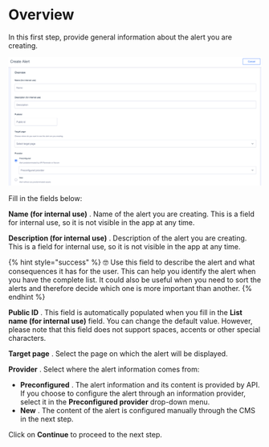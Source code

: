 Overview
========

In this first step, provide general information about the alert you are creating.

![](../.gitbook/assets/Create_alert.png)

Fill in the fields below:

**Name \(for internal use\)** . Name of the alert you are creating. This is a field for internal use, so it is not visible in the app at any time.

**Description \(for internal use\)** . Description of the alert you are creating. This is a field for internal use, so it is not visible in the app at any time. 

\{% hint style="success" %\}
🤓 Use this field to describe the alert and what consequences it has for the user. This can help you identify the alert when you have the complete list. It could also be useful when you need to sort the alerts and therefore decide which one is more important than another.
\{% endhint %\}

**Public ID** . This field is automatically populated when you fill in the **List name \(for internal use\)** field. You can change the default value. However, please note that this field does not support spaces, accents or other special characters.

**Target page** . Select the page on which the alert will be displayed. 

**Provider** . Select where the alert information comes from:

* **Preconfigured** . The alert information and its content is provided by API. If you choose to configure the alert through an information provider, select it in the **Preconfigured provider** drop\-down menu.
* **New** . The content of the alert is configured manually through the CMS in the next step.

Click on **Continue** to proceed to the next step.

